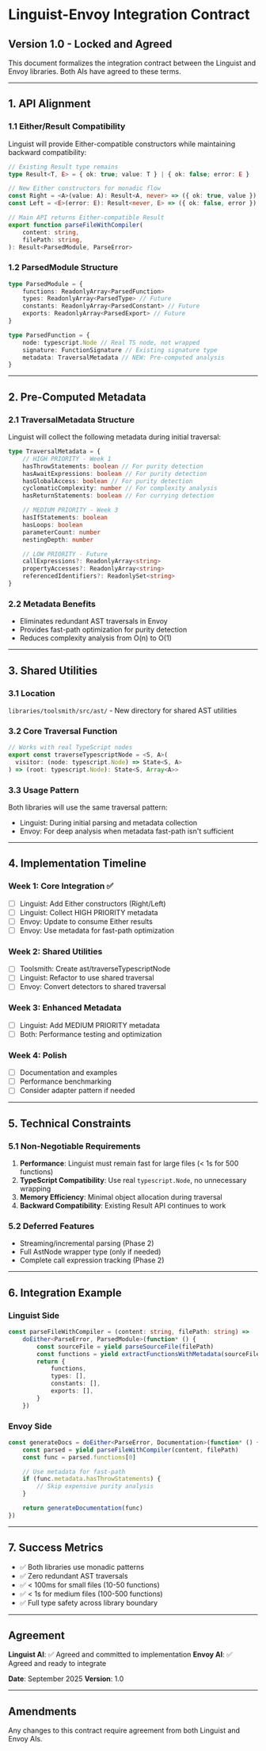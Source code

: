 # Linguist-Envoy Integration Contract

## Version 1.0 - Locked and Agreed

This document formalizes the integration contract between the Linguist and Envoy libraries. Both AIs have agreed to these terms.

---

## 1. API Alignment

### 1.1 Either/Result Compatibility

Linguist will provide Either-compatible constructors while maintaining backward compatibility:

```typescript
// Existing Result type remains
type Result<T, E> = { ok: true; value: T } | { ok: false; error: E }

// New Either constructors for monadic flow
const Right = <A>(value: A): Result<A, never> => ({ ok: true, value })
const Left = <E>(error: E): Result<never, E> => ({ ok: false, error })

// Main API returns Either-compatible Result
export function parseFileWithCompiler(
	content: string,
	filePath: string,
): Result<ParsedModule, ParseError>
```

### 1.2 ParsedModule Structure

```typescript
type ParsedModule = {
	functions: ReadonlyArray<ParsedFunction>
	types: ReadonlyArray<ParsedType> // Future
	constants: ReadonlyArray<ParsedConstant> // Future
	exports: ReadonlyArray<ParsedExport> // Future
}

type ParsedFunction = {
	node: typescript.Node // Real TS node, not wrapped
	signature: FunctionSignature // Existing signature type
	metadata: TraversalMetadata // NEW: Pre-computed analysis
}
```

---

## 2. Pre-Computed Metadata

### 2.1 TraversalMetadata Structure

Linguist will collect the following metadata during initial traversal:

```typescript
type TraversalMetadata = {
	// HIGH PRIORITY - Week 1
	hasThrowStatements: boolean // For purity detection
	hasAwaitExpressions: boolean // For purity detection
	hasGlobalAccess: boolean // For purity detection
	cyclomaticComplexity: number // For complexity analysis
	hasReturnStatements: boolean // For currying detection

	// MEDIUM PRIORITY - Week 3
	hasIfStatements: boolean
	hasLoops: boolean
	parameterCount: number
	nestingDepth: number

	// LOW PRIORITY - Future
	callExpressions?: ReadonlyArray<string>
	propertyAccesses?: ReadonlyArray<string>
	referencedIdentifiers?: ReadonlySet<string>
}
```

### 2.2 Metadata Benefits

- Eliminates redundant AST traversals in Envoy
- Provides fast-path optimization for purity detection
- Reduces complexity analysis from O(n) to O(1)

---

## 3. Shared Utilities

### 3.1 Location

`libraries/toolsmith/src/ast/` - New directory for shared AST utilities

### 3.2 Core Traversal Function

```typescript
// Works with real TypeScript nodes
export const traverseTypescriptNode = <S, A>(
  visitor: (node: typescript.Node) => State<S, A>
) => (root: typescript.Node): State<S, Array<A>>
```

### 3.3 Usage Pattern

Both libraries will use the same traversal pattern:

- Linguist: During initial parsing and metadata collection
- Envoy: For deep analysis when metadata fast-path isn't sufficient

---

## 4. Implementation Timeline

### Week 1: Core Integration ✅

- [ ] Linguist: Add Either constructors (Right/Left)
- [ ] Linguist: Collect HIGH PRIORITY metadata
- [ ] Envoy: Update to consume Either results
- [ ] Envoy: Use metadata for fast-path optimization

### Week 2: Shared Utilities

- [ ] Toolsmith: Create ast/traverseTypescriptNode
- [ ] Linguist: Refactor to use shared traversal
- [ ] Envoy: Convert detectors to shared traversal

### Week 3: Enhanced Metadata

- [ ] Linguist: Add MEDIUM PRIORITY metadata
- [ ] Both: Performance testing and optimization

### Week 4: Polish

- [ ] Documentation and examples
- [ ] Performance benchmarking
- [ ] Consider adapter pattern if needed

---

## 5. Technical Constraints

### 5.1 Non-Negotiable Requirements

1. **Performance**: Linguist must remain fast for large files (< 1s for 500 functions)
2. **TypeScript Compatibility**: Use real `typescript.Node`, no unnecessary wrapping
3. **Memory Efficiency**: Minimal object allocation during traversal
4. **Backward Compatibility**: Existing Result API continues to work

### 5.2 Deferred Features

- Streaming/incremental parsing (Phase 2)
- Full AstNode wrapper type (only if needed)
- Complete call expression tracking (Phase 2)

---

## 6. Integration Example

### Linguist Side

```typescript
const parseFileWithCompiler = (content: string, filePath: string) =>
	doEither<ParseError, ParsedModule>(function* () {
		const sourceFile = yield parseSourceFile(filePath)
		const functions = yield extractFunctionsWithMetadata(sourceFile)
		return {
			functions,
			types: [],
			constants: [],
			exports: [],
		}
	})
```

### Envoy Side

```typescript
const generateDocs = doEither<ParseError, Documentation>(function* () {
	const parsed = yield parseFileWithCompiler(content, filePath)
	const func = parsed.functions[0]

	// Use metadata for fast-path
	if (func.metadata.hasThrowStatements) {
		// Skip expensive purity analysis
	}

	return generateDocumentation(func)
})
```

---

## 7. Success Metrics

- ✅ Both libraries use monadic patterns
- ✅ Zero redundant AST traversals
- ✅ < 100ms for small files (10-50 functions)
- ✅ < 1s for medium files (100-500 functions)
- ✅ Full type safety across library boundary

---

## Agreement

**Linguist AI**: ✅ Agreed and committed to implementation
**Envoy AI**: ✅ Agreed and ready to integrate

**Date**: September 2025
**Version**: 1.0

---

## Amendments

Any changes to this contract require agreement from both Linguist and Envoy AIs.
